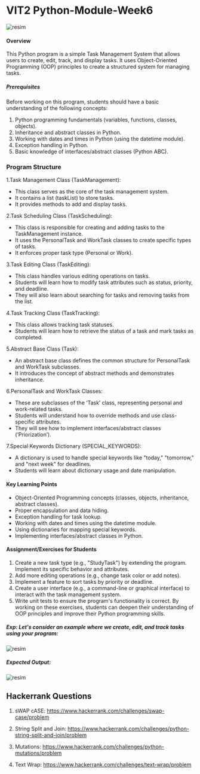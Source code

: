 # VIT2 Python-Module-Week6
![resim](https://github.com/werhereitacademy/week_6/assets/141542413/1b3ec14b-5895-4afc-8cb1-df7c34139323)
#### Overview
This Python program is a simple Task Management System that allows users to create, edit, track, and display tasks. It uses Object-Oriented Programming (OOP) principles to create a structured system for managing tasks.
##### Prerequisites
Before working on this program, students should have a basic understanding of the following concepts:
1. Python programming fundamentals (variables, functions, classes, objects).
2. Inheritance and abstract classes in Python.
3. Working with dates and times in Python (using the datetime module).
4. Exception handling in Python.
5. Basic knowledge of interfaces/abstract classes (Python ABC).
### Program Structure
1.Task Management Class (TaskManagement):
* This class serves as the core of the task management system.
* It contains a list (taskList) to store tasks.
* It provides methods to add and display tasks.
  
2.Task Scheduling Class (TaskScheduling):
* This class is responsible for creating and adding tasks to the TaskManagement instance.
* It uses the PersonalTask and WorkTask classes to create specific types of tasks.
* It enforces proper task type (Personal or Work).
  
3.Task Editing Class (TaskEditing):
* This class handles various editing operations on tasks.
* Students will learn how to modify task attributes such as status, priority, and deadline.
* They will also learn about searching for tasks and removing tasks from the list.
  
4.Task Tracking Class (TaskTracking):
* This class allows tracking task statuses.
* Students will learn how to retrieve the status of a task and mark tasks as completed.
  
5.Abstract Base Class (Task):
* An abstract base class defines the common structure for PersonalTask and WorkTask subclasses.
* It introduces the concept of abstract methods and demonstrates inheritance.
  
6.PersonalTask and WorkTask Classes:
* These are subclasses of the ‘Task’ class, representing personal and work-related tasks.
* Students will understand how to override methods and use class-specific attributes.
* They will see how to implement interfaces/abstract classes (‘Priorization’).
  
7.Special Keywords Dictionary (SPECIAL_KEYWORDS):
* A dictionary is used to handle special keywords like "today," "tomorrow," and "next week" for deadlines.
* Students will learn about dictionary usage and date manipulation.
  
#### Key Learning Points
* Object-Oriented Programming concepts (classes, objects, inheritance, abstract classes).
* Proper encapsulation and data hiding.
* Exception handling for task lookup.
* Working with dates and times using the datetime module.
* Using dictionaries for mapping special keywords.
* Implementing interfaces/abstract classes in Python.
  
#### Assignment/Exercises for Students
1. Create a new task type (e.g., "StudyTask") by extending the program. Implement its specific behavior and attributes.
2. Add more editing operations (e.g., change task color or add notes).
3. Implement a feature to sort tasks by priority or deadline.
4. Create a user interface (e.g., a command-line or graphical interface) to interact with the task management system.
5. Write unit tests to ensure the program's functionality is correct.
By working on these exercises, students can deepen their understanding of OOP principles and improve their Python programming skills.

##### Exp: Let's consider an example where we create, edit, and track tasks using your program:
![resim](https://github.com/werhereitacademy/week_6/assets/141542413/bf32d5d1-9b8a-421c-a165-713a32c5460b)

##### Expected Output:
![resim](https://github.com/werhereitacademy/week_6/assets/141542413/cc842474-4df4-4820-9668-89193eddfec3)


## Hackerrank Questions

1. sWAP cASE: https://www.hackerrank.com/challenges/swap-case/problem

2. String Split and Join: https://www.hackerrank.com/challenges/python-string-split-and-join/problem

3. Mutations: https://www.hackerrank.com/challenges/python-mutations/problem

4. Text Wrap: https://www.hackerrank.com/challenges/text-wrap/problem
